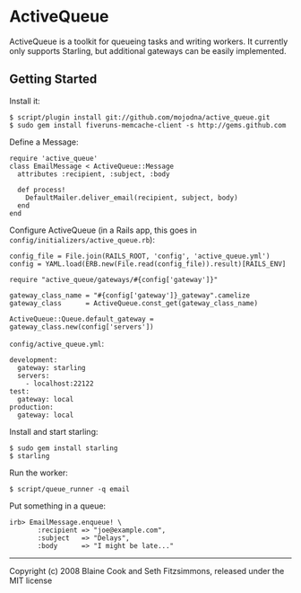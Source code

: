# ActiveQueue 

ActiveQueue is a toolkit for queueing tasks and writing workers. It currently
only supports Starling, but additional gateways can be easily implemented.


## Getting Started

Install it:

    $ script/plugin install git://github.com/mojodna/active_queue.git
    $ sudo gem install fiveruns-memcache-client -s http://gems.github.com

Define a Message:

    require 'active_queue'
    class EmailMessage < ActiveQueue::Message
      attributes :recipient, :subject, :body

      def process!
        DefaultMailer.deliver_email(recipient, subject, body)
      end
    end

Configure ActiveQueue (in a Rails app, this goes in
`config/initializers/active_queue.rb`):

    config_file = File.join(RAILS_ROOT, 'config', 'active_queue.yml')
    config = YAML.load(ERB.new(File.read(config_file)).result)[RAILS_ENV]

    require "active_queue/gateways/#{config['gateway']}"

    gateway_class_name = "#{config['gateway']}_gateway".camelize
    gateway_class      = ActiveQueue.const_get(gateway_class_name)

    ActiveQueue::Queue.default_gateway = gateway_class.new(config['servers'])

`config/active_queue.yml`:

    development:
      gateway: starling
      servers:
        - localhost:22122
    test:
      gateway: local
    production:
      gateway: local

Install and start starling:

    $ sudo gem install starling
    $ starling

Run the worker:

    $ script/queue_runner -q email

Put something in a queue:

    irb> EmailMessage.enqueue! \
           :recipient => "joe@example.com",
           :subject   => "Delays",
           :body      => "I might be late..."

---

Copyright (c) 2008 Blaine Cook and Seth Fitzsimmons, released under the MIT
license
